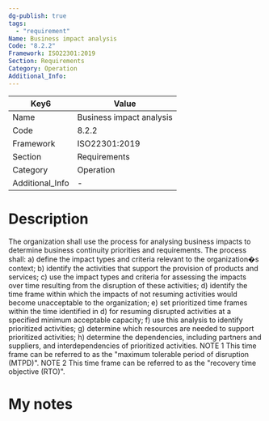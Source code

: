 ```yaml
---
dg-publish: true
tags:
  - "requirement"
Name: Business impact analysis
Code: "8.2.2"
Framework: ISO22301:2019
Section: Requirements
Category: Operation
Additional_Info: 
---
```


<div><table class="dataview table-view-table"><thead class="table-view-thead"><tr class="table-view-tr-header"><th class="table-view-th"><span>Key</span><span class="dataview small-text">6</span></th><th class="table-view-th"><span>Value</span></th></tr></thead><tbody class="table-view-tbody"><tr><td><span>Name</span></td><td><span>Business impact analysis</span></td></tr><tr><td><span>Code</span></td><td><span>8.2.2</span></td></tr><tr><td><span>Framework</span></td><td><span>ISO22301:2019</span></td></tr><tr><td><span>Section</span></td><td><span>Requirements</span></td></tr><tr><td><span>Category</span></td><td><span>Operation</span></td></tr><tr><td><span>Additional_Info</span></td><td><span>-</span></td></tr></tbody></table></div>

# Description

The organization shall use the process for analysing business impacts to determine business continuity priorities and requirements. The process shall: a) define the impact types and criteria relevant to the organization�s context; b) identify the activities that support the provision of products and services; c) use the impact types and criteria for assessing the impacts over time resulting from the disruption of these activities; d) identify the time frame within which the impacts of not resuming activities would become unacceptable to the organization; e) set prioritized time frames within the time identified in d) for resuming disrupted activities at a specified minimum acceptable capacity; f) use this analysis to identify prioritized activities; g) determine which resources are needed to support prioritized activities; h) determine the dependencies, including partners and suppliers, and interdependencies of prioritized activities. NOTE 1 This time frame can be referred to as the "maximum tolerable period of disruption (MTPD)". NOTE 2 This time frame can be referred to as the "recovery time objective (RTO)".

# My notes
